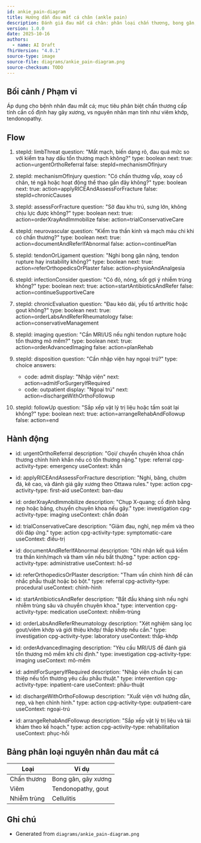 ```yaml
---
id: ankie_pain-diagram
title: Hướng dẫn đau mắt cá chân (ankle pain)
description: Đánh giá đau mắt cá chân: phân loại chấn thương, bong gân, gãy xương, viêm khớp và xử trí ban đầu.
version: 1.0.0
date: 2025-10-16
authors:
  - name: AI Draft
fhirVersion: "4.0.1"
source-type: image
source-file: diagrams/ankie_pain-diagram.png
source-checksum: TODO
---
```


## Bối cảnh / Phạm vi

Áp dụng cho bệnh nhân đau mắt cá; mục tiêu phân biệt chấn thương cấp tính cần cố định hay gãy xương, vs nguyên nhân mạn tính như viêm khớp, tendonopathy.

## Flow

1. stepId: limbThreat
   question: "Mất mạch, biến dạng rõ, đau quá mức so với kiểm tra hay dấu tổn thương mạch không?"
   type: boolean
   next:
     true: action=urgentOrthoReferral
     false: stepId=mechanismOfInjury

2. stepId: mechanismOfInjury
   question: "Có chấn thương vấp, xoay cổ chân, té ngã hoặc hoạt động thể thao gần đây không?"
   type: boolean
   next:
     true: action=applyRICEAndAssessForFracture
     false: stepId=chronicCauses

3. stepId: assessForFracture
   question: "Sờ đau khu trú, sưng lớn, không chịu lực được không?"
   type: boolean
   next:
     true: action=orderXrayAndImmobilize
     false: action=trialConservativeCare

4. stepId: neurovascular
   question: "Kiểm tra thần kinh và mạch máu chi khi có chấn thương?"
   type: boolean
   next:
     true: action=documentAndReferIfAbnormal
     false: action=continuePlan

5. stepId: tendonOrLigament
   question: "Nghi bong gân nặng, tendon rupture hay instability không?"
   type: boolean
   next:
     true: action=referOrthopedicsOrPlaster
     false: action=physioAndAnalgesia

6. stepId: infectionConsider
   question: "Có đỏ, nóng, sốt gợi ý nhiễm trùng không?"
   type: boolean
   next:
     true: action=startAntibioticsAndRefer
     false: action=continueSupportiveCare

7. stepId: chronicEvaluation
   question: "Đau kéo dài, yếu tố arthritic hoặc gout không?"
   type: boolean
   next:
     true: action=orderLabsAndReferRheumatology
     false: action=conservativeManagement

8. stepId: imaging
   question: "Cần MRI/US nếu nghi tendon rupture hoặc tổn thương mô mềm?"
   type: boolean
   next:
     true: action=orderAdvancedImaging
     false: action=planRehab

9. stepId: disposition
   question: "Cần nhập viện hay ngoại trú?"
   type: choice
   answers:
     - code: admit
       display: "Nhập viện"
       next: action=admitForSurgeryIfRequired
     - code: outpatient
       display: "Ngoại trú"
       next: action=dischargeWithOrthoFollowup

10. stepId: followUp
    question: "Sắp xếp vật lý trị liệu hoặc tầm soát lại không?"
    type: boolean
    next:
      true: action=arrangeRehabAndFollowup
      false: action=end

## Hành động

- id: urgentOrthoReferral
  description: "Gọi/ chuyển chuyên khoa chấn thương chỉnh hình khẩn nếu có tổn thương nặng."
  type: referral
  cpg-activity-type: emergency
  useContext: khẩn

- id: applyRICEAndAssessForFracture
  description: "Nghỉ, băng, chườm đá, kê cao, và đánh giá gãy xương theo Ottawa rules."
  type: action
  cpg-activity-type: first-aid
  useContext: ban-dau

- id: orderXrayAndImmobilize
  description: "Chụp X-quang; cố định bằng nẹp hoặc băng, chuyển chuyên khoa nếu gãy."
  type: investigation
  cpg-activity-type: imaging
  useContext: chẩn đoán

- id: trialConservativeCare
  description: "Giảm đau, nghỉ, nẹp mềm và theo dõi đáp ứng."
  type: action
  cpg-activity-type: symptomatic-care
  useContext: điều-trị

- id: documentAndReferIfAbnormal
  description: "Ghi nhận kết quả kiểm tra thần kinh/mạch và tham vấn nếu bất thường."
  type: action
  cpg-activity-type: administrative
  useContext: hồ-sơ

- id: referOrthopedicsOrPlaster
  description: "Tham vấn chỉnh hình để cân nhắc phẫu thuật hoặc bó bột."
  type: referral
  cpg-activity-type: procedural
  useContext: chỉnh-hình

- id: startAntibioticsAndRefer
  description: "Bắt đầu kháng sinh nếu nghi nhiễm trùng sâu và chuyển chuyên khoa."
  type: intervention
  cpg-activity-type: medication
  useContext: nhiễm-trùng

- id: orderLabsAndReferRheumatology
  description: "Xét nghiệm sàng lọc gout/viêm khớp và giới thiệu khớp/ thấp khớp nếu cần."
  type: investigation
  cpg-activity-type: laboratory
  useContext: thấp-khớp

- id: orderAdvancedImaging
  description: "Yêu cầu MRI/US để đánh giá tổn thương mô mềm khi chỉ định."
  type: investigation
  cpg-activity-type: imaging
  useContext: mô-mềm

- id: admitForSurgeryIfRequired
  description: "Nhập viện chuẩn bị can thiệp nếu tổn thương yêu cầu phẫu thuật."
  type: intervention
  cpg-activity-type: inpatient-care
  useContext: phẫu-thuật

- id: dischargeWithOrthoFollowup
  description: "Xuất viện với hướng dẫn, nẹp, và hẹn chỉnh hình."
  type: action
  cpg-activity-type: outpatient-care
  useContext: ngoại-trú

- id: arrangeRehabAndFollowup
  description: "Sắp xếp vật lý trị liệu và tái khám theo kế hoạch."
  type: action
  cpg-activity-type: rehabilitation
  useContext: phục-hồi

## Bảng phân loại nguyên nhân đau mắt cá

| Loại | Ví dụ |
|------|------|
| Chấn thương | Bong gân, gãy xương |
| Viêm | Tendonopathy, gout |
| Nhiễm trùng | Cellulitis |

## Ghi chú

- Generated from `diagrams/ankie_pain-diagram.png`
